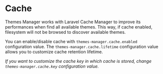 # Cache
Themes Manager works with Laravel Cache Manager to improve its performances when find all available themes. This way, if cache enabled, filesystem will not be browsed to discover available themes.

You can enable/disable cache with `themes-manager.cache.enabled` configuration value. The `themes-manager.cache.lifetime` configuration value allows you to customize cache retention lifetime.

_If you want to customize the cache key in which cache is stored, change `themes-manager.cache.key` configuration value._
